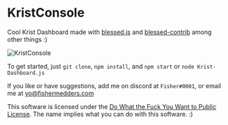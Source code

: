 # KristConsole

Cool Krist Dashboard made with [blessed.js](https://github.com/chjj/blessed) and [blessed-contrib](https://github.com/yaronn/blessed-contrib) among other things :)

![KristConsole](https://i.imgur.com/X6XUDgb.png)

To get started, just
`git clone`, `npm install`, and `npm start` or `node Krist-Dashboard.js`

If you like or have suggestions, add me on discord at `Fisher#0001`, or email me at [yo@fishermedders.com](mailto:yo@fishermedders.com)

This software is licensed under the [Do What the Fuck You Want to Public License](http://wtfpl.net/). The name implies what you can do with this software. :)
